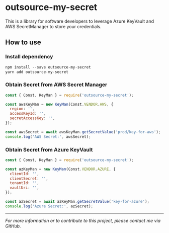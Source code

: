 # outsource-my-secret
This is a library for software developers to leverage Azure KeyVault and AWS SecretManager to store your credentials.

## How to use

### Install dependency
```javascript
npm install --save outsource-my-secret
yarn add outsource-my-secret
```

### Obtain Secret from AWS Secret Manager
```javascript
const { Const, KeyMan } = require('outsource-my-secret');

const awsKeyMan = new KeyMan(Const.VENDOR.AWS, {
  region: '',
  accessKeyId: '',
  secretAccessKey: '',
});

const awsSecret = await awsKeyMan.getSecretValue('prod/key-for-aws');
console.log('AWS Secret:', awsSecret);
```

### Obtain Secret from Azure KeyVault
```javascript
const { Const, KeyMan } = require('outsource-my-secret');

const azKeyMan = new KeyMan(Const.VENDOR.AZURE, {
  clientId: '',
  clientSecret: '',
  tenantId: '',
  vaultUri: '',
});

const azSecret = await azKeyMan.getSecretValue('key-for-azure');
console.log('Azure Secret:', azSecret);
```

---

*For more information or to contribute to this project, please contact me via GitHub.*
